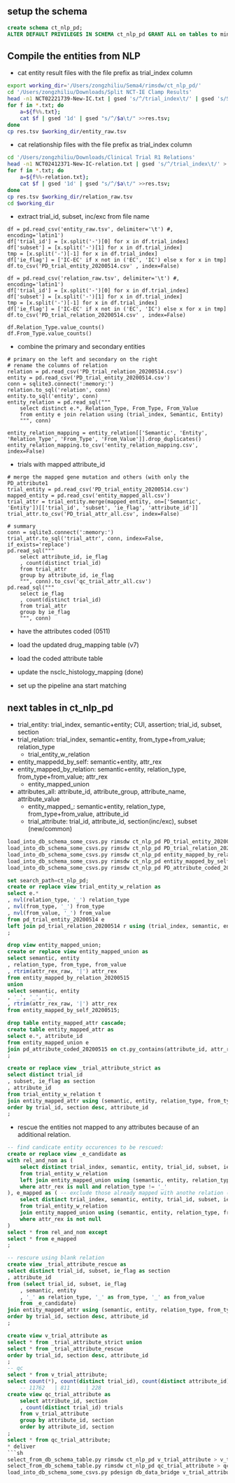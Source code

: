 ## setup the schema
```sql
create schema ct_nlp_pd;
ALTER DEFAULT PRIVILEGES IN SCHEMA ct_nlp_pd GRANT ALL on tables to mingwei_zhang;
```

## Compile the entities from NLP
* cat entity result files with the file prefix as trial_index column
```bash
export working_dir='/Users/zongzhiliu/Sema4/rimsdw/ct_nlp_pd/'
cd '/Users/zongzhiliu/Downloads/Split NCT-IE Clamp Results'
head -n1 NCT02221739-New-IC.txt | gsed 's/^/trial_index\t/' | gsed 's/Start/iStart/;s/End/iEnd/' > res.tsv
for f in *.txt; do
    a=${f%%.txt};
    cat $f | gsed '1d' | gsed "s/^/$a\t/" >>res.tsv; 
done
cp res.tsv $working_dir/entity_raw.tsv
```
* cat relationship files with the file prefix as trial_index column
```bash
cd '/Users/zongzhiliu/Downloads/Clinical Trial R1 Relations'
head -n1 NCT02412371-New-IC-relation.txt | gsed 's/^/trial_index\t/' > res.tsv
for f in *.txt; do
    a=${f%%-relation.txt};
    cat $f | gsed '1d' | gsed "s/^/$a\t/" >>res.tsv; 
done
cp res.tsv $working_dir/relation_raw.tsv
cd $working_dir
```

* extract trial_id, subset, inc/exc from file name
```ipython
df = pd.read_csv('entity_raw.tsv', delimiter='\t') #, encoding='latin1')
df['trial_id'] = [x.split('-')[0] for x in df.trial_index]
df['subset'] = [x.split('-')[1] for x in df.trial_index]
tmp = [x.split('-')[-1] for x in df.trial_index]
df['ie_flag'] = ['IC-EC' if x not in ('EC', 'IC') else x for x in tmp]
df.to_csv('PD_trial_entity_20200514.csv' , index=False)

df = pd.read_csv('relation_raw.tsv', delimiter='\t') #, encoding='latin1')
df['trial_id'] = [x.split('-')[0] for x in df.trial_index]
df['subset'] = [x.split('-')[1] for x in df.trial_index]
tmp = [x.split('-')[-1] for x in df.trial_index]
df['ie_flag'] = ['IC-EC' if x not in ('EC', 'IC') else x for x in tmp]
df.to_csv('PD_trial_relation_20200514.csv' , index=False)

df.Relation_Type.value_counts()
df.From_Type.value_counts()
```
* combine the primary and secondary entities
```
# primary on the left and secondary on the right
# rename the columns of relation
relation = pd.read_csv('PD_trial_relation_20200514.csv')
entity = pd.read_csv('PD_trial_entity_20200514.csv')
conn = sqlite3.connect(':memory:')
relation.to_sql('relation', conn)
entity.to_sql('entity', conn)
entity_relation = pd.read_sql("""
    select distinct e.*, Relation_Type, From_Type, From_Value
    from entity e join relation using (trial_index, Semantic, Entity)
    """, conn)

entity_relation_mapping = entity_relation[['Semantic', 'Entity', 'Relation_Type', 'From_Type', 'From_Value']].drop_duplicates()
entity_relation_mapping.to_csv('entity_relation_mapping.csv', index=False)
```
* trials with mapped attribute_id
```
# merge the mapped gene mutation and others (with only the PD_attribute1
trial_entity = pd.read_csv('PD_trial_entity_20200514.csv')
mapped_entity = pd.read_csv('entity_mapped_all.csv')
trial_attr = trial_entity.merge(mapped_entity, on=['Semantic', 'Entity'])[['trial_id', 'subset', 'ie_flag', 'attribute_id']]
trial_attr.to_csv('PD_trial_attr_all.csv', index=False)

# summary
conn = sqlite3.connect(':memory:')
trial_attr.to_sql('trial_attr', conn, index=False, if_exists='replace')
pd.read_sql("""
    select attribute_id, ie_flag
    , count(distinct trial_id)
    from trial_attr
    group by attribute_id, ie_flag
    """, conn).to_csv('qc_trial_attr_all.csv')
pd.read_sql("""
    select ie_flag
    , count(distinct trial_id)
    from trial_attr
    group by ie_flag
    """, conn)
```
* have the attributes coded (0511)
* load the updated drug_mapping table (v7)
* load the coded attribute table
* update the nsclc_histology_mapping (done)

* set up the pipeline ana start matching

## next tables in ct_nlp_pd
* trial_entity: trial_index, semantic+entity; CUI, assertion; trial_id, subset, section
* trial_relation: trial_index, semantic+entity, from_type+from_value; relation_type
    * trial_entity_w_relation
* entity_mappedd_by_self: semantic+entity, attr_rex
* entity_mapped_by_relation: semantic+entity, relation_type, from_type+from_value; attr_rex
    * entity_mapped_union
* attributes_all: attribute_id, attribute_group, attribute_name, attribute_value
    * entity_mapped_: semantic+entity, relation_type, from_type+from_value, attribute_id
    * trial_attribute: trial_id, attribute_id, section(inc/exc), subset (new/common)
```sh
load_into_db_schema_some_csvs.py rimsdw ct_nlp_pd PD_trial_entity_20200514.csv
load_into_db_schema_some_csvs.py rimsdw ct_nlp_pd PD_trial_relation_20200514.csv
load_into_db_schema_some_csvs.py rimsdw ct_nlp_pd entity_mapped_by_relation_20200515.csv
load_into_db_schema_some_csvs.py rimsdw ct_nlp_pd entity_mapped_by_self_20200515.csv -d
load_into_db_schema_some_csvs.py rimsdw ct_nlp_pd PD_attribute_coded_20200515.csv
```
```sql
set search_path=ct_nlp_pd;
create or replace view trial_entity_w_relation as
select e.*
, nvl(relation_type, '_') relation_type
, nvl(from_type, '_') from_type
, nvl(from_value, '_') from_value
from pd_trial_entity_20200514 e
left join pd_trial_relation_20200514 r using (trial_index, semantic, entity)
;

drop view entity_mapped_union;
create or replace view entity_mapped_union as
select semantic, entity
, relation_type, from_type, from_value
, rtrim(attr_rex_raw, '|') attr_rex
from entity_mapped_by_relation_20200515
union
select semantic, entity
, '_', '_', '_'
, rtrim(attr_rex_raw, '|') attr_rex
from entity_mapped_by_self_20200515;

drop table entity_mapped_attr cascade;
create table entity_mapped_attr as
select e.*, attribute_id
from entity_mapped_union e
join pd_attribute_coded_20200515 on ct.py_contains(attribute_id, attr_rex)
;

create or replace view _trial_attribute_strict as
select distinct trial_id
, subset, ie_flag as section
, attribute_id
from trial_entity_w_relation t
join entity_mapped_attr using (semantic, entity, relation_type, from_type, from_value)
order by trial_id, section desc, attribute_id
;
```
* rescue the entities not mapped to any attributes because of an additional relation.
```sql
-- find candicate entity occurences to be rescued:
create or replace view _e_candidate as
with rel_and_nom as (
    select distinct trial_index, semantic, entity, trial_id, subset, ie_flag
    from trial_entity_w_relation
    left join entity_mapped_union using (semantic, entity, relation_type, from_type, from_value)
    where attr_rex is null and relation_type != '_'
), e_mapped as ( -- exclude those already mapped with anothe relation (value + tempo)
    select distinct trial_index, semantic, entity, trial_id, subset, ie_flag
    from trial_entity_w_relation
    join entity_mapped_union using (semantic, entity, relation_type, from_type, from_value)
    where attr_rex is not null
)
select * from rel_and_nom except
select * from e_mapped
;

-- rescure using blank relation
create view _trial_attribute_rescue as
select distinct trial_id, subset, ie_flag as section
, attribute_id
from (select trial_id, subset, ie_flag
	, semantic, entity
	, '_' as relation_type, '_' as from_type, '_' as from_value
    from _e_candidate)
join entity_mapped_attr using (semantic, entity, relation_type, from_type, from_value)
order by trial_id, section desc, attribute_id
;

create view v_trial_attribute as
select * from _trial_attribute_strict union
select * from _trial_attribute_rescue
order by trial_id, section desc, attribute_id
;
-- qc
select * from v_trial_attribute;
select count(*), count(distinct trial_id), count(distinct attribute_id) from v_trial_attribute;
    -- 11762   | 811     | 228
create view qc_trial_attribute as
    select attribute_id, section
    , count(distinct trial_id) trials
    from v_trial_attribute
    group by attribute_id, section
    order by attribute_id, section
;
select * from qc_trial_attribute;
* deliver
```sh
select_from_db_schema_table.py rimsdw ct_nlp_pd v_trial_attribute > v_trial_attribute_20200515.csv
select_from_db_schema_table.py rimsdw ct_nlp_pd qc_trial_attribute > qc_trial_attribute_20200515.csv
load_into_db_schema_some_csvs.py pdesign db_data_bridge v_trial_attribute_20200515.csv qc_trial_attribute_20200515.csv
```

